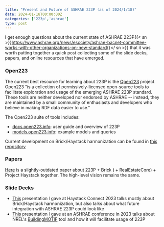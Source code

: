 ```yaml
---
title: "Present and Future of ASHRAE 223P (as of 2024/1/18)"
date: 2024-01-18T00:00:00Z
categories: ['223p','ashrae']
type: post
---
```


I get enough questions about the current state of ASHRAE 223P{{< sn >}}https://www.ashrae.org/news/esociety/ashrae-bacnet-committee-works-with-other-organizations-on-new-standard{{</ sn >}} that it was worth
putting together a quick post collecting some of the slide decks, papers, and online resources that have emerged.

### Open223

The current best resource for learning about 223P is the [Open223](https://open223.info) project.
Open223 "is a collection of permissively-licensed open-source tools to facilitate exploration and usage of the emerging ASHRAE 223P standard. These tools are neither developed nor endorsed by ASHRAE -- instead, they are maintained by a small community of enthusiasts and developers who believe in making RDF data easier to use."

The Open223 suite of tools includes:
- [docs.open223.info](https://docs.open223.info/intro.html): user guide and overview of 223P
- [models.open223.info](https://models.open223.info/intro.html): example models and queries


Current development on Brick/Haystack harmonization can be found in [this repository](https://github.com/gtfierro/Brick-Haystack-harmonization)

### Papers

[Here](https://gtf.fyi/files/223P_Brick_Haystack.pdf) is a slightly-outdated paper about 223P + Brick ( + RealEstateCore) + Project Haystack together. The high-level vision remains the same.

### Slide Decks

- [This](https://gtf.fyi/files/2023-NREL-Haystack-Connect-Presentation.pdf) presentation I gave at Haystack Connect 2023 talks mostly about Brick/Haystack harmonization, but also talks about what future integration with ASHRAE 223P could look like
- [This](https://gtf.fyi/files/Original-2023-ASHRAE-BuildingMOTIF-Tutorial-Fierro.pdf) presentation I gave at an ASHRAE conference in 2023 talks about NREL's [BuildingMOTIF](https://github.com/NREL/BuildingMOTIF) tool and how it will facilitate usage of 223P
